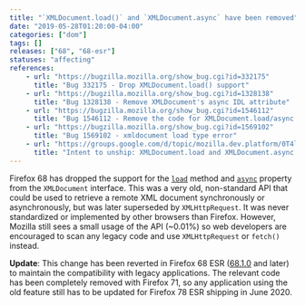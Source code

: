```yaml
---
title: "`XMLDocument.load()` and `XMLDocument.async` have been removed"
date: "2019-05-28T01:20:00-04:00"
categories: ["dom"]
tags: []
releases: ["68", "68-esr"]
statuses: "affecting"
references:
    - url: "https://bugzilla.mozilla.org/show_bug.cgi?id=332175"
      title: "Bug 332175 - Drop XMLDocument.load() support"
    - url: "https://bugzilla.mozilla.org/show_bug.cgi?id=1328138"
      title: "Bug 1328138 - Remove XMLDocument's async IDL attribute"
    - url: "https://bugzilla.mozilla.org/show_bug.cgi?id=1546112"
      title: "Bug 1546112 - Remove the code for XMLDocument.load/async if possible"
    - url: "https://bugzilla.mozilla.org/show_bug.cgi?id=1569102"
      title: "Bug 1569102 - xmldocument load type error"
    - url: "https://groups.google.com/d/topic/mozilla.dev.platform/0T4l3yaP3g4/discussion"
      title: "Intent to unship: XMLDocument.load and XMLDocument.async APIs"
---
```

Firefox 68 has dropped the support for the [`load`](https://developer.mozilla.org/docs/Web/API/XMLDocument/load) method and [`async`](https://developer.mozilla.org/docs/Web/API/XMLDocument/async) property from the `XMLDocument` interface. This was a very old, non-standard API that could be used to retrieve a remote XML document synchronously or asynchronously, but was later superseded by `XMLHttpRequest`. It was never standardized or implemented by other browsers than Firefox. However, Mozilla still sees a small usage of the API (~0.01%) so web developers are encouraged to scan any legacy code and use `XMLHttpRequest` or `fetch()` instead.

**Update**: This change has been reverted in Firefox 68 ESR ([68.1.0](https://www.mozilla.org/en-US/firefox/68.1.0/releasenotes/) and later) to maintain the compatibility with legacy applications. The relevant code has been completely removed with Firefox 71, so any application using the old feature still has to be updated for Firefox 78 ESR shipping in June 2020.
